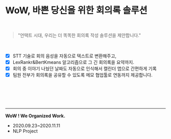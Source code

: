 



# WoW, 바쁜 당신을 위한 회의록 솔루션

</br>

> "언택트 시대, 우리는 더 똑똑한 회의록 작성 솔루션을 제안합니다."

<br>

- [x]  STT 기술로 회의 음성을 자동으로 텍스트로 변환해주고,  
- [x] LexRankr&BertKmeans 알고리즘으로 그 긴 회의록을 요약까지. 
- [x] 회의 중 이야기 나눴던 날짜도 자동으로 인식해서 캘린더 앱으로 간편하게 기록 
- [x] 팀원 전부가 회의록을 공유할 수 있도록 메모 협업툴로 연동까지 제공합니다. 

<br>

<br>

<br>

<br>



------

**WoW ! We Organized Work.**  

* 2020.09.23~2020.11.11
* NLP Project 